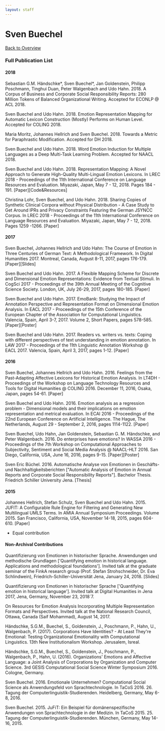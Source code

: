 ```yaml
---
layout: staff
---
```


# Sven Buechel

[Back to Overview](https://julielab.github.io/web/staff/Buechel/Sven+Buechel.html)

### Full Publication List

#### 2018

Sebastian G.M. Händschke*, Sven Buechel*, Jan Goldenstein, Philipp Poschmann, Tinghui Duan, Peter Walgenbach and Udo Hahn. 2018. A Corpus of Business and Corporate Social Responsibility Reports: 280 Million Tokens of Balanced Organizational Writing. Accepted for ECONLP @ ACL 2018.

Sven Buechel and Udo Hahn. 2018. Emotion Representation Mapping for Automatic Lexicon Construction (Mostly) Performs on Human Level. Accepted for COLING 2018.

Maria Moritz, Johannes Hellrich and Sven Buechel. 2018. Towards a Metric for Paraphrastic Modification. Accepted for DH 2018.

Sven Buechel and Udo Hahn. 2018. Word Emotion Induction for Multiple Languages as a Deep Multi-Task Learning Problem. Accepted for NAACL 2018.

Sven Buechel and Udo Hahn. 2018. Representation Mapping: A Novel Approach to Generate High-Quality Multi-Lingual Emotion Lexicons. In LREC 2018 - Proceedings of the 11th International Conference on Language Resources and Evaluation. Miyazaki, Japan, May 7 - 12, 2018. Pages 184 - 191. [Paper][Code&Resources]

Christina Lohr, Sven Buechel, and Udo Hahn. 2018. Sharing Copies of Synthetic Clinical Corpora without Physical Distribution - A Case Study to Get Around IPRs and Privacy Constraints Featuring the German JSYNCC Corpus. In LREC 2018 - Proceedings of the 11th International Conference on Language Resources and Evaluation. Miyazaki, Japan, May 7 - 12, 2018. Pages 1259 -1266. [Paper]

#### 2017

Sven Buechel, Johannes Hellrich and Udo Hahn: The Course of Emotion in Three Centuries of German Text: A Methodological Framework. In Digital Humanities 2017. Montreal, Canada, August 8-11, 2017, pages 176-179. [Paper][Slides]

Sven Buechel and Udo Hahn. 2017. A Flexible Mapping Scheme for Discrete and Dimensional Emotion Representations: Evidence from Textual Stimuli. In CogSci 2017 - Proceedings of the 39th Annual Meeting of the Cognitive Science Society. London, UK, July 26-29, 2017, pages 180-185. [Paper]

Sven Buechel and Udo Hahn. 2017. EmoBank: Studying the Impact of Annotation Perspective and Representation Format on Dimensional Emotion Analysis. In EACL 2017 - Proceedings of the 15th Conference of the European Chapter of the Association for Computational Linguistics. Valencia, Spain, April 3-7, 2017. Volume 2, Short Papers, pages 578-585. [Paper][Poster]

Sven Buechel and Udo Hahn. 2017. Readers vs. writers vs. texts: Coping with different perspectives of text understanding in emotion annotation. In LAW 2017 - Proceedings of the 11th Linguistic Annotation Workshop @ EACL 2017. Valencia, Spain, April 3, 2017, pages 1-12. [Paper]

#### 2016

Sven Buechel, Johannes Hellrich and Udo Hahn. 2016. Feelings from the Past-Adapting Affective Lexicons for Historical Emotion Analysis. In LT4DH - Proceedings of the Workshop on Language Technology Resources and Tools for Digital Humanities @ COLING 2016. December 11, 2016, Osaka, Japan, pages 54-61. [Paper]

Sven Buechel and Udo Hahn. 2016. Emotion analysis as a regression problem - Dimensional models and their implications on emotion representation and metrical evaluation. In ECAI 2016 - Proceedings of the 22nd European Conference on Artificial Intelligence. The Hague, The Netherlands, August 29 - September 2, 2016, pages 1114-1122. [Paper] 

Sven Buechel, Udo Hahn, Jan Goldenstein, Sebastian G. M. Händschke, and Peter Walgenbach. 2016. Do enterprises have emotions? In WASSA 2016 - Proceedings of the 7th Workshop on Computational Approaches to Subjectivity, Sentiment and Social Media Analysis @ NAACL-HLT 2016. San Diego, California, USA, June 16, 2016, pages 9-15. [Paper][Poster] 

Sven Eric Büchel. 2016. Automatische Analyse von Emotionen in Geschäfts- und Nachhaltigkeitsberichten ["Automatic Analysis of Emotion in Annual Reports and Corporate Social Responsibility Reports"]. Bachelor Thesis. Friedrich Schiller University Jena. [Thesis]

#### 2015

Johannes Hellrich, Stefan Schulz, Sven Buechel and Udo Hahn. 2015. JUFIT: A Configurable Rule Engine for Filtering and Generating New Multilingual UMLS Terms. In AMIA Annual Symposium Proceedings. Volume 2015. San Francisco, California, USA, November 14-18, 2015, pages 604-610. [Paper]

* Equal contribution

#### Non-Archival Contributions

Quantifizierung von Emotionen in historischer Sprache. Anwendungen und methodische Grundlagen ['Quantifying emotion in historical language. Applications and methodological foundations']. Invited talk at the graduate seminar of the FinkA research group (Prof. Stefan Strohschneider, Dr. Eva Schlindwein), Friedrich-Schiller-Universität Jena, January 24, 2018. [Slides]

Quantifizierung von Emotionen in historischer Sprache ['Quantifying emotion in historical language']. Invited talk at Digital Humanities in Jena 2017, Jena, Germany, November 23, 2018´7.

On Resources for Emotion Analysis Incorporating Multiple Representation Formats and Perspectives. Invited talk at the National Research Council, Ottawa, Canada (Saif Mohammad), August 14, 2017.

Händschke, S.G.M., Buechel, S., Goldenstein, J., Poschmann, P., Hahn, U., Walgenbach, P. (2017). Corporations Have Identities? - At Least They're Emotional: Testing Organizational Emotionality with Computational Linguistics. 13th New Institutionalism Workshop. Jerusalem, Isreal.

Händschke, S.G.M., Buechel, S., Goldenstein, J., Poschmann, P., Walgenbach, P., Hahn, U. (2016). Organizations' Emotions and Affective Language: a Joint Analysis of Corporations by Organization and Computer Science. 3rd GESIS Computational Social Science Winter Symposium 2016. Cologne, Germany.

Sven Buechel. 2016. Emotionale Unternehmen? Computational Social Science als Anwendungsfeld von Sprachtechnologie. In TaCoS 2016. 26. Tagung der Computerlinguistik-Studierenden. Heidelberg, Germany, May 6-8, 2016.

Sven Buechel. 2015. JuFiT: Ein Beispiel für domänenspezifische Anwendungen von Sprachtechnologie in der Medizin. In TaCoS 2015. 25. Tagung der Computerlinguistik-Studierenden. München, Germany, May 14-16, 2015.
